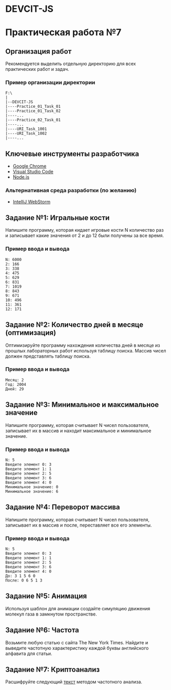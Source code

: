 # DEVCIT-JS
Практическая работа №7
======================

## Организация работ

Рекомендуется выделить отдельную директорию для всех практических работ и задач.

### Пример организации директории

```
F:\
|
|--DEVCIT-JS
|----Practice_01_Task_01
|----Practice_01_Task_02
|----...
|----Practice_02_Task_01
|----...
|----URI_Task_1001
|----URI_Task_1002
|----...
```

## Ключевые инструменты разработчика

* [Google Chrome](https://www.google.com/chrome)
* [Visual Studio Code](https://code.visualstudio.com)
* [Node.js](https://nodejs.org/en)

### Альтернативная среда разработки (по желанию)

* [IntelliJ WebStorm](https://www.jetbrains.com/webstorm)

## Задание №1: Игральные кости

Напишите программу, которая кидает игровые кости N количество раз и записывает
какие значения от 2 и до 12 были получены за все время.

### Пример ввода и вывода

```
N: 6000
2: 166
3: 338
4: 475
5: 629
6: 831
7: 1019
8: 843
9: 671
10: 496
11: 361
12: 171
```

## Задание №2: Количество дней в месяце (оптимизация)

Оптимизируйте программу нахождения количества дней в месяце из прошлых
лабораторных работ используя таблицу поиска. Массив чисел должен представлять
таблицу поиска.

### Пример ввода и вывода

```
Месяц: 2
Год: 2004
Дней: 29
```

## Задание №3: Минимальное и максимальное значение

Напишите программу, которая считывает N чисел пользователя, записывает их в
массив и находит максимальное и минимальное значение.

### Пример ввода и вывода

```
N: 5
Введите элемент 0: 3
Введите элемент 1: 1
Введите элемент 2: 5
Введите элемент 3: 6
Введите элемент 4: 0
Минимальное значение: 0
Минимальное значение: 6
```

## Задание №4: Переворот массива

Напишите программу, которая считывает N чисел пользователя, записывает их в
массив и после, переставляет все его элементы.

### Пример ввода и вывода

```
N: 5
Введите элемент 0: 3
Введите элемент 1: 1
Введите элемент 2: 5
Введите элемент 3: 6
Введите элемент 4: 0
До: 3 1 5 6 0
После: 0 6 5 1 3
```

## Задание №5: Анимация

Используя шаблон для анимации создайте симуляцию движения молекул газа в замкнутом пространстве.

## Задание №6: Частота

Возьмите любую статью с сайта The New York Times. Найдите и выведите частотную характеристику каждой буквы английского алфавита для статьи.

## Задание №7: Криптоанализ

Расшифруйте следующий [текст](https://drive.google.com/file/d/19Q60HCDDswcSA_BvWlVV-Q641Vs2i1KA/view?usp=sharing) методом частотного анализа.
